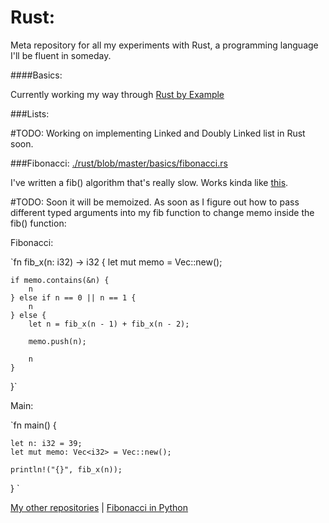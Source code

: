 # Rust:

Meta repository for all my experiments with Rust, a programming language I'll be fluent in someday.

####Basics:

Currently working my way through [Rust by Example](http://rustbyexample.com/)

###Lists:

\#TODO: Working on implementing Linked and Doubly Linked list in Rust soon.

###Fibonacci:
[./rust/blob/master/basics/fibonacci.rs](https://github.com/RomanSC/rust/blob/master/basics/fibonacci.rs)

I've written a fib() algorithm that's really slow. Works kinda like [this](https://images.duckduckgo.com/iu/?u=http%3A%2F%2Fimages.viralnova.com%2F000%2F121%2F207%2Fdog-chasing-own-tail.gif&f=1).

\#TODO: Soon it will be memoized. As soon as I figure out how to pass different typed arguments
into my fib function to change memo inside the fib() function:

Fibonacci:

`fn fib_x(n: i32) -> i32 {
    let mut memo = Vec::new();

    if memo.contains(&n) {
        n
    } else if n == 0 || n == 1 {
        n
    } else {
        let n = fib_x(n - 1) + fib_x(n - 2);

        memo.push(n);

        n
    }
}`

Main:

`fn main() {

    let n: i32 = 39;
    let mut memo: Vec<i32> = Vec::new();

    println!("{}", fib_x(n));
} `

[My other repositories](https://github.com/RomanSC/repositories) | [Fibonacci in Python](https://raw.githubusercontent.com/RomanSC/algorithms/master/chapter-1/waysoffib.py)
